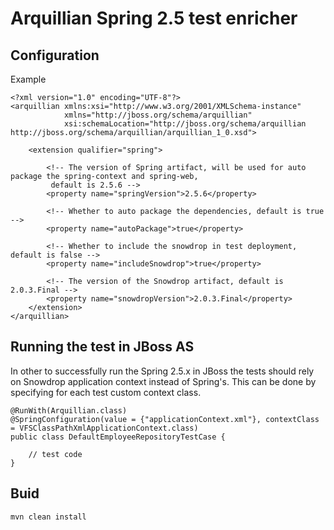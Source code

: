 # Arquillian Spring 2.5 test enricher

## Configuration

Example

```
<?xml version="1.0" encoding="UTF-8"?>
<arquillian xmlns:xsi="http://www.w3.org/2001/XMLSchema-instance"
            xmlns="http://jboss.org/schema/arquillian"
            xsi:schemaLocation="http://jboss.org/schema/arquillian http://jboss.org/schema/arquillian/arquillian_1_0.xsd">

    <extension qualifier="spring">

        <!-- The version of Spring artifact, will be used for auto package the spring-context and spring-web,
         default is 2.5.6 -->
        <property name="springVersion">2.5.6</property>

        <!-- Whether to auto package the dependencies, default is true -->
        <property name="autoPackage">true</property>

        <!-- Whether to include the snowdrop in test deployment, default is false -->
        <property name="includeSnowdrop">true</property>

        <!-- The version of the Snowdrop artifact, default is 2.0.3.Final -->
        <property name="snowdropVersion">2.0.3.Final</property>
    </extension>
</arquillian>
```

## Running the test in JBoss AS

In other to successfully run the Spring 2.5.x in JBoss the tests should rely on Snowdrop application context
instead of Spring's. This can be done by specifying for each test custom context class.

```
@RunWith(Arquillian.class)
@SpringConfiguration(value = {"applicationContext.xml"}, contextClass = VFSClassPathXmlApplicationContext.class)
public class DefaultEmployeeRepositoryTestCase {

    // test code
}
```

## Buid

```
mvn clean install
```